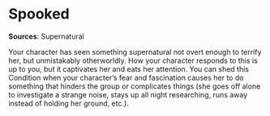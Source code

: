 # Spooked
**Sources**: Supernatural

Your character has seen something supernatural not
overt enough to terrify her, but unmistakably otherworldly.
How your character responds to this is up to you, but it captivates her and eats her attention. You can shed this Condition
when your character’s fear and fascination causes her to do
something that hinders the group or complicates things (she
goes off alone to investigate a strange noise, stays up all night
researching, runs away instead of holding her ground, etc.).